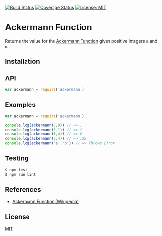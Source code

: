 [![Build Status][travis-image]][travis-url]
[![Coverage Status][coveralls-image]][coveralls-url]
[![License: MIT][mit-image]][mit-url]

[travis-image]: https://travis-ci.com/ericheayn/ackermann.svg?branch=master
[travis-url]: https://travis-ci.com/ericheayn/ackermann
[coveralls-image]: https://coveralls.io/repos/github/ericheayn/ackermann/badge.svg?branch=master
[coveralls-url]: https://coveralls.io/github/ericheayn/ackermann?branch=master
[mit-image]: https://img.shields.io/badge/License-MIT-yellow.svg
[mit-url]: https://opensource.org/licenses/MIT

# Ackermann Function

Returns the value for the [Ackermann Function][wikipedia] given positive integers ```m``` and ```n```.

## Installation

## API

```js
var ackermann = require('ackermann')
```

## Examples

```js
var ackermann = require('ackermann')

console.log(ackermann(0,0)) // => 1
console.log(ackermann(0,1)) // => 2
console.log(ackermann(1,4)) // => 6
console.log(ackermann(3,4)) // => 125
console.log(ackermann('a','b')) // => Throws Error
```

## Testing

```bash
$ npm test
$ npm run lint
```

## References

- [Ackermann Function (Wikipedia)][wikipedia]

[wikipedia]: https://en.wikipedia.org/wiki/Ackermann_function

## License

[MIT](LICENSE)
